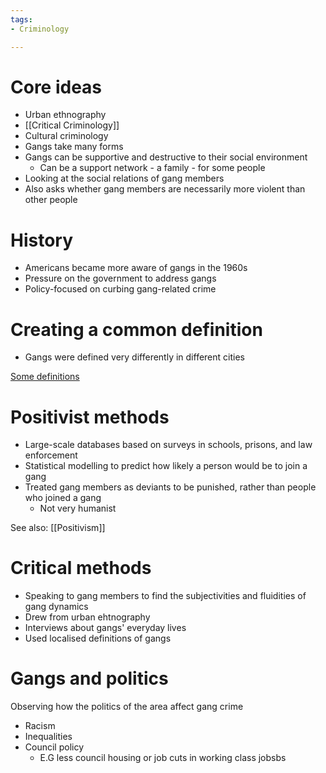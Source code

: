 ```yaml
---
tags:
- Criminology

---
```

# Core ideas
- Urban ethnography
- [[Critical Criminology]]
- Cultural criminology
- Gangs take many forms
- Gangs can be supportive and destructive to their social environment
	- Can be a support network - a family - for some people
- Looking at the social relations of gang members
- Also asks whether gang members are necessarily more violent than other people

# History
- Americans became more aware of gangs in the 1960s
- Pressure on the government to address gangs
- Policy-focused on curbing gang-related crime

# Creating a common definition
- Gangs were defined very differently in different cities

[Some definitions](https://family.jrank.org/pages/667/Gangs-Defining-Gangs.html)

# Positivist methods
- Large-scale databases based on surveys in schools, prisons, and law enforcement
- Statistical modelling to predict how likely a person would be to join a gang
- Treated gang members as deviants to be punished, rather than people who joined a gang
	- Not very humanist

See also: [[Positivism]]

# Critical methods
- Speaking to gang members to find the subjectivities and fluidities of gang dynamics
- Drew from urban ehtnography
- Interviews about gangs' everyday lives
- Used localised definitions of gangs

# Gangs and politics
Observing how the politics of the area affect gang crime
- Racism
- Inequalities
- Council policy
	- E.G less council housing or job cuts in working class jobsbs
